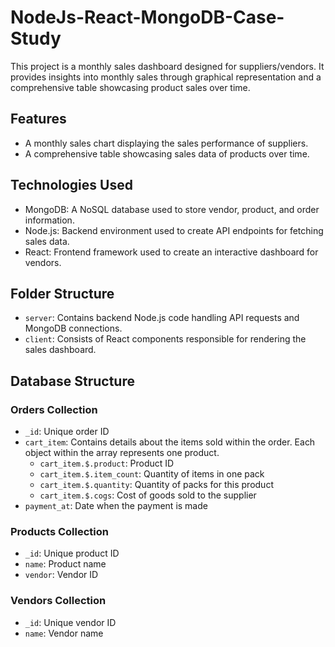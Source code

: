# NodeJs-React-MongoDB-Case-Study
This project is a monthly sales dashboard designed for suppliers/vendors. It provides insights into monthly sales through graphical representation and a comprehensive table showcasing product sales over time.

## Features

- A monthly sales chart displaying the sales performance of suppliers.
- A comprehensive table showcasing sales data of products over time.

## Technologies Used

- MongoDB: A NoSQL database used to store vendor, product, and order information.
- Node.js: Backend environment used to create API endpoints for fetching sales data.
- React: Frontend framework used to create an interactive dashboard for vendors.

## Folder Structure

- `server`: Contains backend Node.js code handling API requests and MongoDB connections.
- `client`: Consists of React components responsible for rendering the sales dashboard.

## Database Structure

### Orders Collection

- `_id`: Unique order ID
- `cart_item`: Contains details about the items sold within the order. Each object within the array represents one product.
  - `cart_item.$.product`: Product ID
  - `cart_item.$.item_count`: Quantity of items in one pack
  - `cart_item.$.quantity`: Quantity of packs for this product
  - `cart_item.$.cogs`: Cost of goods sold to the supplier
- `payment_at`: Date when the payment is made

### Products Collection

- `_id`: Unique product ID
- `name`: Product name
- `vendor`: Vendor ID

### Vendors Collection

- `_id`: Unique vendor ID
- `name`: Vendor name

